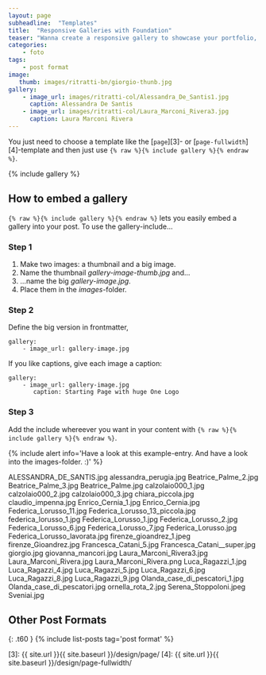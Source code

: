 ```yaml
---
layout: page
subheadline:  "Templates"
title:  "Responsive Galleries with Foundation"
teaser: "Wanna create a responsive gallery to showcase your portfolio, recent photos or images? It's quite easy thanks to Foundation and <a href='http://www.pedani.it'>Clearing Lightbox</a>."
categories:
    - foto
tags:
    - post format
image:
   thumb: images/ritratti-bn/giorgio-thunb.jpg
gallery:
    - image_url: images/ritratti-col/Alessandra_De_Santis1.jpg
      caption: Alessandra De Santis
    - image_url: images/ritratti-col/Laura_Marconi_Rivera3.jpg
      caption: Laura Marconi Rivera
---
```

You just need to choose a template like the [`page`][3]- or [`page-fullwidth`][4]-template and then just use `{% raw %}{% include gallery %}{% endraw %}`.
<!--more-->

{% include gallery %}


## How to embed a gallery

`{% raw %}{% include gallery %}{% endraw %}` lets you easily embed a gallery into your post. To use the gallery-include...


### Step 1

1. Make two images: a thumbnail and a big image.
2. Name the thumbnail *gallery-image-thumb.jpg* and...
3. ...name the big *gallery-image.jpg*.
4. Place them in the *images*-folder.


### Step 2

Define the big version in frontmatter,  

~~~
gallery:
    - image_url: gallery-image.jpg
~~~

If you like captions, give each image a caption:

~~~
gallery:
    - image_url: gallery-image.jpg
       caption: Starting Page with huge One Logo
~~~

### Step 3

Add the include whereever you want in your content with `{% raw %}{% include gallery %}{% endraw %}`.

{% include alert info='Have a look at this example-entry. And have a look into the images-folder. :)' %}



ALESSANDRA_DE_SANTIS.jpg
alessandra_perugia.jpg
Beatrice_Palme_2.jpg
Beatrice_Palme_3.jpg
Beatrice_Palme.jpg
calzolaio000_1.jpg
calzolaio000_2.jpg
calzolaio000_3.jpg
chiara_piccola.jpg
claudio_impenna.jpg
Enrico_Cernia_1.jpg
Enrico_Cernia.jpg
Federica_Lorusso_11.jpg
Federica_Lorusso_13_piccola.jpg
federica_lorusso_1.jpg
Federica_Lorusso_1.jpg
Federica_Lorusso_2.jpg
Federica_Lorusso_6.jpg
Federica_Lorusso_7.jpg
Federica_Lorusso.jpg
Federica_Lorusso_lavorata.jpg
firenze_gioandrez_1.jpeg
firenze_Gioandrez.jpg
Francesca_Catani_5.jpg
Francesca_Catani__super.jpg
giorgio.jpg
giovanna_mancori.jpg
Laura_Marconi_Rivera3.jpg
Laura_Marconi_Rivera.jpg
Laura_Marconi_Rivera.png
Luca_Ragazzi_1.jpg
Luca_Ragazzi_4.jpg
Luca_Ragazzi_5.jpg
Luca_Ragazzi_6.jpg
Luca_Ragazzi_8.jpg
Luca_Ragazzi_9.jpg
Olanda_case_di_pescatori_1.jpg
Olanda_case_di_pescatori.jpg
ornella_rota_2.jpg
Serena_Stoppoloni.jpeg
Sveniai.jpg





## Other Post Formats
{: .t60 }
{% include list-posts tag='post format' %}



 [1]: http://foundation.zurb.com/docs/components/clearing.html
 [2]: http://foundation.zurb.com/docs/components/block_grid.html
 [3]: {{ site.url }}{{ site.baseurl }}/design/page/
 [4]: {{ site.url }}{{ site.baseurl }}/design/page-fullwidth/
